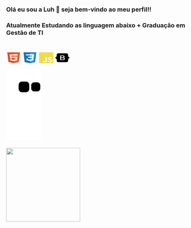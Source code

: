 ### Olá eu sou a Luh 🥰 seja bem-vindo ao meu perfil!!


<h3 > Atualmente Estudando as linguagem abaixo + Graduação em Gestão de TI<h3>
<div style="display: inline_block"><br>
  
  
 
  <img align="center" alt="Luh-HTML" height="30" width="40" src="https://raw.githubusercontent.com/devicons/devicon/master/icons/html5/html5-original.svg">
   <img align="center" alt="Luh-CSS" height="30" width="40" src="https://raw.githubusercontent.com/devicons/devicon/master/icons/css3/css3-original.svg">
  <img align="center" alt="Luh-Js" height="30" width="40" src="https://raw.githubusercontent.com/devicons/devicon/master/icons/javascript/javascript-plain.svg">
   <img align="center" alt="Luh-Bt" height="30" width="40" src="https://raw.githubusercontent.com/devicons/devicon/master/icons/bootstrap/bootstrap-plain.svg">
 
![Snake animation](https://github.com/rafaballerini/rafaballerini/blob/output/github-contribution-grid-snake.svg)
 
</div>

<img src="https://user-images.githubusercontent.com/90657609/153277502-55d820bb-aec6-4243-9524-b8080186d95d.gif" width="200" height="200" />

